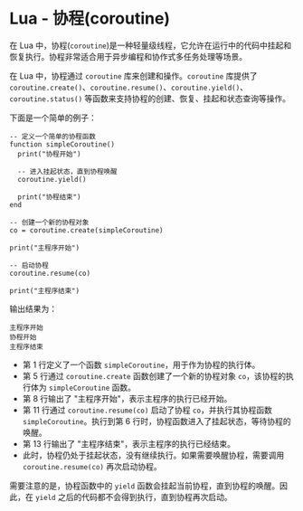 # Lua - 协程(coroutine)
在 Lua 中，协程(`coroutine`)是一种轻量级线程，它允许在运行中的代码中挂起和恢复执行。协程非常适合用于异步编程和协作式多任务处理等场景。

在 Lua 中，协程通过 `coroutine` 库来创建和操作。`coroutine` 库提供了 `coroutine.create()`、`coroutine.resume()`、`coroutine.yield()`、`coroutine.status()` 等函数来支持协程的创建、恢复、挂起和状态查询等操作。

下面是一个简单的例子：
```
-- 定义一个简单的协程函数
function simpleCoroutine()
  print("协程开始")
  
  -- 进入挂起状态，直到协程唤醒
  coroutine.yield()
  
  print("协程结束")
end

-- 创建一个新的协程对象
co = coroutine.create(simpleCoroutine)

print("主程序开始")

-- 启动协程
coroutine.resume(co)

print("主程序结束")

```

输出结果为：
```
主程序开始
协程开始
主程序结束
```

<ul><li>第 1 行定义了一个函数 <code>simpleCoroutine</code>，用于作为协程的执行体。</li><li>第 5 行通过 <code>coroutine.create</code> 函数创建了一个新的协程对象 <code>co</code>，该协程的执行体为 <code>simpleCoroutine</code> 函数。</li><li>第 8 行输出了 "主程序开始"，表示主程序的执行已经开始。</li><li>第 11 行通过 <code>coroutine.resume(co)</code> 启动了协程 <code>co</code>，并执行其协程函数 <code>simpleCoroutine</code>。执行到第 6 行时，协程函数进入了挂起状态，等待协程的唤醒。</li><li>第 13 行输出了 "主程序结束"，表示主程序的执行已经结束。</li><li>此时，协程仍处于挂起状态，没有继续执行。如果需要唤醒协程，需要调用 <code>coroutine.resume(co)</code> 再次启动协程。</li></ul>
<p>需要注意的是，协程函数中的 <code>yield</code> 函数会挂起当前协程，直到协程的唤醒。因此，在 <code>yield</code> 之后的代码都不会得到执行，直到协程再次启动。</p>